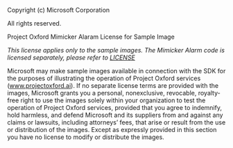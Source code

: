 Copyright (c) Microsoft Corporation

All rights reserved.

Project Oxford Mimicker Alaram License for Sample Image

*This license applies only to the sample images. The Mimicker Alarm code is licensed separately, please refer to [LICENSE](</LICENSE.md>)* 
 
Microsoft may make sample images available in connection with the SDK for the purposes of illustrating the operation of Project Oxford services (www.projectoxford.ai). If no separate license terms are provided with the images, Microsoft grants you a personal, nonexclusive, revocable, royalty-free right to use the images solely within your organization to test the operation of Project Oxford services, provided that you agree to indemnify, hold harmless, and defend Microsoft and its suppliers from and against any claims or lawsuits, including attorneys’ fees, that arise or result from the use or distribution of the images. Except as expressly provided in this section you have no license to modify or distribute the images.
